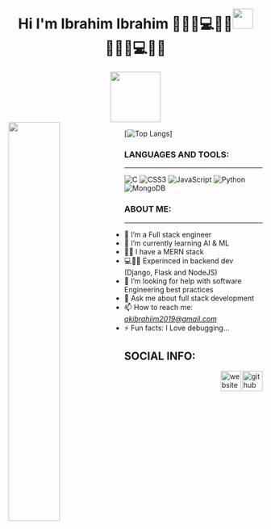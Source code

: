 <h1 align="center"> Hi I'm <strong> Ibrahim Ibrahim</strong> 👨🏾‍💻💻🥷🏽<img height="40px" src="https://slackmojis.com/emojis/34984-mando/download"/>👨🏾‍💻💻🥷🏽</h1>

<div id="header" align="center">
  <img src="https://media.giphy.com/media/M9gbBd9nbDrOTu1Mqx/giphy.gif" width="100"/>
</div>

<img align="left" width= "45%" src="https://github-readme-stats.vercel.app/api?username=Isquare007&theme=gruvbox"/>

[![Top Langs](https://github-readme-stats.vercel.app/api/top-langs/?username=Isquare007&layout=compact)]
<br>

### LANGUAGES AND TOOLS:
___

![C](https://img.shields.io/badge/c-%2300599C.svg?style=for-the-badge&logo=c&logoColor=white)
![CSS3](https://img.shields.io/badge/css3-%231572B6.svg?style=for-the-badge&logo=css3&logoColor=white)
![JavaScript](https://img.shields.io/badge/javascript-%23323330.svg?style=for-the-badge&logo=javascript&logoColor=%23F7DF1E)
![Python](https://img.shields.io/badge/python-3670A0?style=for-the-badge&logo=python&logoColor=ffdd54)
![MongoDB](https://img.shields.io/badge/MongoDB-%234ea94b.svg?style=for-the-badge&logo=mongodb&logoColor=white)

### ABOUT ME:
___
- 🔭 I’m a Full stack engineer 
- 🌱 I’m currently learning AI & ML
- 🐱‍🚀 I have a MERN stack
- 💻🥷🏽 Experinced in backend dev (Django, Flask and NodeJS)
- 🤔 I’m looking for help with software Engineering best practices
- 💬 Ask me about full stack development
- 📫 How to reach me:  <em>akibrahiim2019@gmail.com</em>
- ⚡ Fun facts: I Love debugging...

## SOCIAL INFO:
[<img align="right" src='https://cdn.jsdelivr.net/npm/simple-icons@3.0.1/icons/github.svg' alt='github' height='40'>](https://github.com/Isquare)  [<img align="right" src='https://cdn.jsdelivr.net/npm/simple-icons@3.0.1/icons/icloud.svg' alt='website' height='40'>](https://ibrahimibrahim.webflow.io/)

